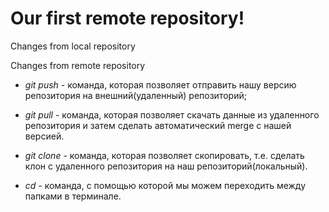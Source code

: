 # Our first remote repository!

Changes from local repository

Changes from remote repository

* *git push* - команда, которая позволяет отправить нашу версию репозитория на внешний(удаленный) репозиторий;

* *git pull* - команда, которая позволяет скачать данные из удаленного репозитория и затем сделать автоматический merge с нашей версией.

* *git clone* - команда, которая позволяет скопировать, т.е. сделать клон с удаленного репозитория  на наш репозиторий(локальный).

* *cd* - команда, с помощью которой мы можем переходить между папками в терминале.
